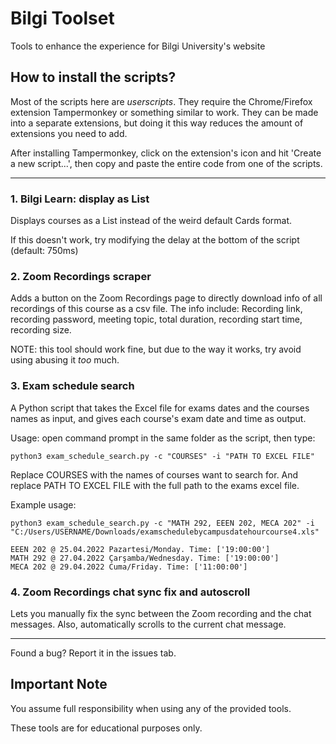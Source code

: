 # Bilgi Toolset

Tools to enhance the experience for Bilgi University's website

## How to install the scripts?
Most of the scripts here are _userscripts_. They require the Chrome/Firefox extension Tampermonkey or something similar to work. They can be made into a separate extensions, but doing it this way reduces the amount of extensions you need to add.

After installing Tampermonkey, click on the extension's icon and hit 'Create a new script...', then copy and paste the entire code from one of the scripts.

***

### 1. Bilgi Learn: display as List

Displays courses as a List instead of the weird default Cards format.

If this doesn't work, try modifying the delay at the bottom of the script (default: 750ms)

### 2. Zoom Recordings scraper

Adds a button on the Zoom Recordings page to directly download info of all recordings of this course as a csv file.
The info include: Recording link, recording password, meeting topic, total duration, recording start time, recording size.

NOTE: this tool should work fine, but due to the way it works, try avoid using abusing it _too_ much.

### 3. Exam schedule search

A Python script that takes the Excel file for exams dates and the courses names as input, and gives each course's exam date and time as output.

Usage: open command prompt in the same folder as the script, then type:
```
python3 exam_schedule_search.py -c "COURSES" -i "PATH TO EXCEL FILE"
```
Replace COURSES with the names of courses want to search for. And replace PATH TO EXCEL FILE with the full path to the exams excel file.

Example usage:
```
python3 exam_schedule_search.py -c "MATH 292, EEEN 202, MECA 202" -i "C:/Users/USERNAME/Downloads/examschedulebycampusdatehourcourse4.xls"

EEEN 202 @ 25.04.2022 Pazartesi/Monday. Time: ['19:00:00']
MATH 292 @ 27.04.2022 Çarşamba/Wednesday. Time: ['19:00:00']
MECA 202 @ 29.04.2022 Cuma/Friday. Time: ['11:00:00']
```

### 4. Zoom Recordings chat sync fix and autoscroll

Lets you manually fix the sync between the Zoom recording and the chat messages.
Also, automatically scrolls to the current chat message.

***
Found a bug? Report it in the issues tab.

## Important Note

You assume full responsibility when using any of the provided tools.

These tools are for educational purposes only.
